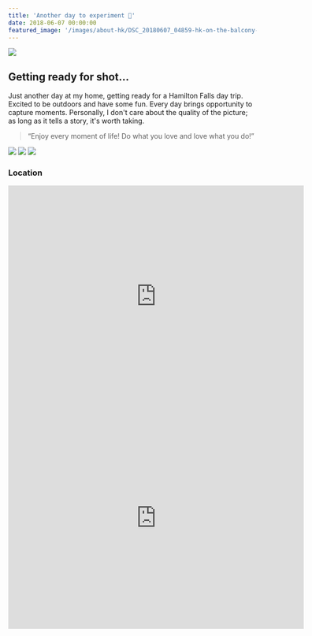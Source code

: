 ```yaml
---
title: 'Another day to experiment 📸'
date: 2018-06-07 00:00:00
featured_image: '/images/about-hk/DSC_20180607_04859-hk-on-the-balcony-1200x800.jpg'
---
```


![](/images/about-hk/DSC_20180607_04859-hk-on-the-balcony-1200x800.jpg)

## Getting ready for shot...

Just another day at my home, getting ready for a Hamilton Falls day trip. Excited to be outdoors and have some fun.
Every day brings opportunity to capture moments. Personally, I don't care about the quality of the picture; as long
as it tells a story, it's worth taking.

> “Enjoy every moment of life! Do what you love and love what you do!”

<div class="gallery" data-columns="3">
	<img src="/images/2018-07/DSC_20180707_04897-hamilton-falls-hk-portrait1-900x1300.jpg">
	<img src="/images/2018-07/DSC_20180707_04929-hamilton-falls-water-900x1300.jpg">
	<img src="/images/2018-07/DSC_20180707_04963-hamilton-falls-hk-portrait2-900x1300.jpg">
</div>

### Location
<div class="image-wrap">
<iframe width="600" height="450" frameborder="0" style="border:0" src="https://www.google.com/maps/embed/v1/place?q=place_id:ChIJ9bHnUFKELIgRijZ2hT1oDo4&key=AIzaSyDulWxMuu7o_7ijEnTY5gxmBtpEgXtlop4" allowfullscreen></iframe>
<iframe width="600" height="450" frameborder="0" style="border:0" src="https://www.google.com/maps/embed/v1/place?q=place_id:ChIJgcK6OPmELIgRf0hv7Oex_tU&key=AIzaSyDulWxMuu7o_7ijEnTY5gxmBtpEgXtlop4" allowfullscreen></iframe>
</div>